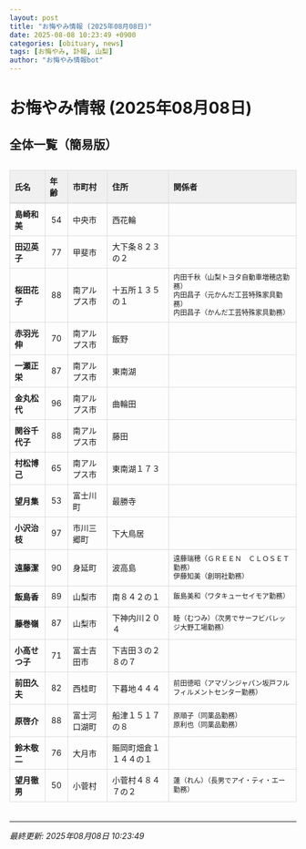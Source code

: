 ```yaml
---
layout: post
title: "お悔やみ情報 (2025年08月08日)"
date: 2025-08-08 10:23:49 +0900
categories: [obituary, news]
tags: [お悔やみ, 訃報, 山梨]
author: "お悔やみ情報bot"
---
```


<style>
@media (max-width: 768px) {
  .compact-table { font-size: 12px; }
  .compact-table th, .compact-table td { padding: 4px !important; }
  .responsive-table { overflow-x: auto; -webkit-overflow-scrolling: touch; }
  table { min-width: auto !important; }
}
</style>

# お悔やみ情報 (2025年08月08日)

## 全体一覧（簡易版）

<div class="responsive-table" style="overflow-x: auto; max-width: 100%; margin-bottom: 20px;">
<table class="compact-table" style="width: 100%; border-collapse: collapse; font-size: 14px; min-width: 300px;">
<thead>
<tr style="background-color: #f0f0f0; border-bottom: 2px solid #ddd;">
<th style="padding: 8px; text-align: left; border: 1px solid #ddd; font-weight: bold;">氏名</th>
<th style="padding: 8px; text-align: left; border: 1px solid #ddd; font-weight: bold;">年齢</th>
<th style="padding: 8px; text-align: left; border: 1px solid #ddd; font-weight: bold;">市町村</th>
<th style="padding: 8px; text-align: left; border: 1px solid #ddd; font-weight: bold;">住所</th>
<th style="padding: 8px; text-align: left; border: 1px solid #ddd; font-weight: bold;">関係者</th>
</tr>
</thead>
<tbody>
<tr style="border-bottom: 1px solid #eee;">
<td style="padding: 8px; border: 1px solid #ddd; font-weight: bold;">島崎和美</td>
<td style="padding: 8px; border: 1px solid #ddd; text-align: center;">54</td>
<td style="padding: 8px; border: 1px solid #ddd;">中央市</td>
<td style="padding: 8px; border: 1px solid #ddd;">西花輪</td>
<td style="padding: 8px; border: 1px solid #ddd; font-size: 12px; line-height: 1.3; white-space: normal;"></td>
</tr>
<tr style="border-bottom: 1px solid #eee;">
<td style="padding: 8px; border: 1px solid #ddd; font-weight: bold;">田辺英子</td>
<td style="padding: 8px; border: 1px solid #ddd; text-align: center;">77</td>
<td style="padding: 8px; border: 1px solid #ddd;">甲斐市</td>
<td style="padding: 8px; border: 1px solid #ddd;">大下条８２３の２</td>
<td style="padding: 8px; border: 1px solid #ddd; font-size: 12px; line-height: 1.3; white-space: normal;"></td>
</tr>
<tr style="border-bottom: 1px solid #eee;">
<td style="padding: 8px; border: 1px solid #ddd; font-weight: bold;">桜田花子</td>
<td style="padding: 8px; border: 1px solid #ddd; text-align: center;">88</td>
<td style="padding: 8px; border: 1px solid #ddd;">南アルプス市</td>
<td style="padding: 8px; border: 1px solid #ddd;">十五所１３５の１</td>
<td style="padding: 8px; border: 1px solid #ddd; font-size: 12px; line-height: 1.3; white-space: normal;">内田千秋（山梨トヨタ自動車増穂店勤務）<br>内田昌子（元かんだ工芸特殊家具勤務）<br>内田昌子（かんだ工芸特殊家具勤務）</td>
</tr>
<tr style="border-bottom: 1px solid #eee;">
<td style="padding: 8px; border: 1px solid #ddd; font-weight: bold;">赤羽光伸</td>
<td style="padding: 8px; border: 1px solid #ddd; text-align: center;">70</td>
<td style="padding: 8px; border: 1px solid #ddd;">南アルプス市</td>
<td style="padding: 8px; border: 1px solid #ddd;">飯野</td>
<td style="padding: 8px; border: 1px solid #ddd; font-size: 12px; line-height: 1.3; white-space: normal;"></td>
</tr>
<tr style="border-bottom: 1px solid #eee;">
<td style="padding: 8px; border: 1px solid #ddd; font-weight: bold;">一瀬正栄</td>
<td style="padding: 8px; border: 1px solid #ddd; text-align: center;">87</td>
<td style="padding: 8px; border: 1px solid #ddd;">南アルプス市</td>
<td style="padding: 8px; border: 1px solid #ddd;">東南湖</td>
<td style="padding: 8px; border: 1px solid #ddd; font-size: 12px; line-height: 1.3; white-space: normal;"></td>
</tr>
<tr style="border-bottom: 1px solid #eee;">
<td style="padding: 8px; border: 1px solid #ddd; font-weight: bold;">金丸松代</td>
<td style="padding: 8px; border: 1px solid #ddd; text-align: center;">96</td>
<td style="padding: 8px; border: 1px solid #ddd;">南アルプス市</td>
<td style="padding: 8px; border: 1px solid #ddd;">曲輪田</td>
<td style="padding: 8px; border: 1px solid #ddd; font-size: 12px; line-height: 1.3; white-space: normal;"></td>
</tr>
<tr style="border-bottom: 1px solid #eee;">
<td style="padding: 8px; border: 1px solid #ddd; font-weight: bold;">関谷千代子</td>
<td style="padding: 8px; border: 1px solid #ddd; text-align: center;">88</td>
<td style="padding: 8px; border: 1px solid #ddd;">南アルプス市</td>
<td style="padding: 8px; border: 1px solid #ddd;">藤田</td>
<td style="padding: 8px; border: 1px solid #ddd; font-size: 12px; line-height: 1.3; white-space: normal;"></td>
</tr>
<tr style="border-bottom: 1px solid #eee;">
<td style="padding: 8px; border: 1px solid #ddd; font-weight: bold;">村松博己</td>
<td style="padding: 8px; border: 1px solid #ddd; text-align: center;">65</td>
<td style="padding: 8px; border: 1px solid #ddd;">南アルプス市</td>
<td style="padding: 8px; border: 1px solid #ddd;">東南湖１７３</td>
<td style="padding: 8px; border: 1px solid #ddd; font-size: 12px; line-height: 1.3; white-space: normal;"></td>
</tr>
<tr style="border-bottom: 1px solid #eee;">
<td style="padding: 8px; border: 1px solid #ddd; font-weight: bold;">望月集</td>
<td style="padding: 8px; border: 1px solid #ddd; text-align: center;">53</td>
<td style="padding: 8px; border: 1px solid #ddd;">富士川町</td>
<td style="padding: 8px; border: 1px solid #ddd;">最勝寺</td>
<td style="padding: 8px; border: 1px solid #ddd; font-size: 12px; line-height: 1.3; white-space: normal;"></td>
</tr>
<tr style="border-bottom: 1px solid #eee;">
<td style="padding: 8px; border: 1px solid #ddd; font-weight: bold;">小沢治枝</td>
<td style="padding: 8px; border: 1px solid #ddd; text-align: center;">97</td>
<td style="padding: 8px; border: 1px solid #ddd;">市川三郷町</td>
<td style="padding: 8px; border: 1px solid #ddd;">下大鳥居</td>
<td style="padding: 8px; border: 1px solid #ddd; font-size: 12px; line-height: 1.3; white-space: normal;"></td>
</tr>
<tr style="border-bottom: 1px solid #eee;">
<td style="padding: 8px; border: 1px solid #ddd; font-weight: bold;">遠藤潔</td>
<td style="padding: 8px; border: 1px solid #ddd; text-align: center;">90</td>
<td style="padding: 8px; border: 1px solid #ddd;">身延町</td>
<td style="padding: 8px; border: 1px solid #ddd;">波高島</td>
<td style="padding: 8px; border: 1px solid #ddd; font-size: 12px; line-height: 1.3; white-space: normal;">遠藤瑞穂（ＧＲＥＥＮ　ＣＬＯＳＥＴ勤務）<br>伊藤知美（創明社勤務）</td>
</tr>
<tr style="border-bottom: 1px solid #eee;">
<td style="padding: 8px; border: 1px solid #ddd; font-weight: bold;">飯島香</td>
<td style="padding: 8px; border: 1px solid #ddd; text-align: center;">89</td>
<td style="padding: 8px; border: 1px solid #ddd;">山梨市</td>
<td style="padding: 8px; border: 1px solid #ddd;">南８４２の１</td>
<td style="padding: 8px; border: 1px solid #ddd; font-size: 12px; line-height: 1.3; white-space: normal;">飯島美和（ワタキューセイモア勤務）</td>
</tr>
<tr style="border-bottom: 1px solid #eee;">
<td style="padding: 8px; border: 1px solid #ddd; font-weight: bold;">藤巻嶺</td>
<td style="padding: 8px; border: 1px solid #ddd; text-align: center;">87</td>
<td style="padding: 8px; border: 1px solid #ddd;">山梨市</td>
<td style="padding: 8px; border: 1px solid #ddd;">下神内川２０４</td>
<td style="padding: 8px; border: 1px solid #ddd; font-size: 12px; line-height: 1.3; white-space: normal;">睦（むつみ）（次男でサーフビバレッジ大野工場勤務）</td>
</tr>
<tr style="border-bottom: 1px solid #eee;">
<td style="padding: 8px; border: 1px solid #ddd; font-weight: bold;">小高せつ子</td>
<td style="padding: 8px; border: 1px solid #ddd; text-align: center;">71</td>
<td style="padding: 8px; border: 1px solid #ddd;">富士吉田市</td>
<td style="padding: 8px; border: 1px solid #ddd;">下吉田３の２８の７</td>
<td style="padding: 8px; border: 1px solid #ddd; font-size: 12px; line-height: 1.3; white-space: normal;"></td>
</tr>
<tr style="border-bottom: 1px solid #eee;">
<td style="padding: 8px; border: 1px solid #ddd; font-weight: bold;">前田久夫</td>
<td style="padding: 8px; border: 1px solid #ddd; text-align: center;">82</td>
<td style="padding: 8px; border: 1px solid #ddd;">西桂町</td>
<td style="padding: 8px; border: 1px solid #ddd;">下暮地４４４</td>
<td style="padding: 8px; border: 1px solid #ddd; font-size: 12px; line-height: 1.3; white-space: normal;">前田徳昭（アマゾンジャパン坂戸フルフィルメントセンター勤務）</td>
</tr>
<tr style="border-bottom: 1px solid #eee;">
<td style="padding: 8px; border: 1px solid #ddd; font-weight: bold;">原啓介</td>
<td style="padding: 8px; border: 1px solid #ddd; text-align: center;">88</td>
<td style="padding: 8px; border: 1px solid #ddd;">富士河口湖町</td>
<td style="padding: 8px; border: 1px solid #ddd;">船津１５１７の８</td>
<td style="padding: 8px; border: 1px solid #ddd; font-size: 12px; line-height: 1.3; white-space: normal;">原順子（同薬品勤務）<br>原利也（同薬品勤務）</td>
</tr>
<tr style="border-bottom: 1px solid #eee;">
<td style="padding: 8px; border: 1px solid #ddd; font-weight: bold;">鈴木敬二</td>
<td style="padding: 8px; border: 1px solid #ddd; text-align: center;">76</td>
<td style="padding: 8px; border: 1px solid #ddd;">大月市</td>
<td style="padding: 8px; border: 1px solid #ddd;">賑岡町畑倉１１４４の１</td>
<td style="padding: 8px; border: 1px solid #ddd; font-size: 12px; line-height: 1.3; white-space: normal;"></td>
</tr>
<tr style="border-bottom: 1px solid #eee;">
<td style="padding: 8px; border: 1px solid #ddd; font-weight: bold;">望月徹男</td>
<td style="padding: 8px; border: 1px solid #ddd; text-align: center;">50</td>
<td style="padding: 8px; border: 1px solid #ddd;">小菅村</td>
<td style="padding: 8px; border: 1px solid #ddd;">小菅村４８４７の２</td>
<td style="padding: 8px; border: 1px solid #ddd; font-size: 12px; line-height: 1.3; white-space: normal;">蓮（れん）（長男でアイ・ティ・エー勤務）</td>
</tr>
</tbody>
</table>
</div>

---
*最終更新: 2025年08月08日 10:23:49*
